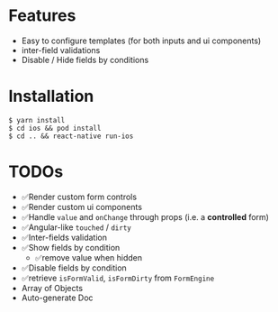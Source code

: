 # Features

- Easy to configure templates (for both inputs and ui components)
- inter-field validations
- Disable / Hide fields by conditions

# Installation

```
$ yarn install
$ cd ios && pod install
$ cd .. && react-native run-ios
```

# TODOs

- ✅Render custom form controls
- ✅Render custom ui components
- ✅Handle `value` and `onChange` through props (i.e. a **controlled** form)
- ✅Angular-like `touched` / `dirty`
- ✅Inter-fields validation
- ✅Show fields by condition
  - ✅remove value when hidden
- ✅Disable fields by condition
- ✅retrieve `isFormValid`, `isFormDirty` from `FormEngine`
- Array of Objects
- Auto-generate Doc
